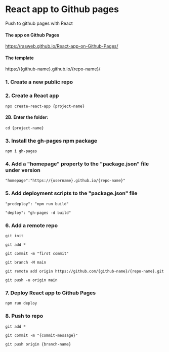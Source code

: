 # React app to Github pages 

Push to github pages with React

#### The app on Github Pages
https://rasweb.github.io/React-app-on-Github-Pages/

#### The template
https://{github-name}.github.io/{repo-name}/


### 1. Create a new public repo

### 2. Create a React app
```
npx create-react-app {project-name}
```

#### 2B. Enter the folder:
```
cd {project-name}
```

### 3. Install the gh-pages npm package
```
npm i gh-pages
```

### 4. Add a "homepage" property to the "package.json" file under version
```
"homepage":"https://{username}.github.io/{repo-name}"
```

### 5. Add deployment scripts to the "package.json" file
```
"predeploy": "npm run build"
```

```
"deploy": "gh-pages -d build"
```

### 6. Add a remote repo

```
git init
```

```
git add *
```

```
git commit -m "first commit"
```

```
git branch -M main
```

```
git remote add origin https://github.com/{github-name}/{repo-name}.git
```

```
git push -u origin main
```

### 7. Deploy React app to Github Pages

```
npm run deploy
```

### 8. Push to repo
```
git add *
```

```
git commit -m "{commit-message}"
```

```
git push origin {branch-name}
```
